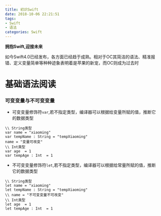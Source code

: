 ```yaml
---
title: 初识Swift
date: 2018-10-06 22:21:51
tags:
- Swift
- 语法
categories: Swift
---
```


**拥抱Swift,迎接未来**


如今Swift4.0已经发布，各方面已经趋于成熟。相对于OC其简洁的语法、精准报错、定义变量简单等种种迹象表明着是苹果的新宠，而OC则成为过去时<!--more-->

# 基础语法阅读
### 可变变量与不可变变量
*  可变变量修饰符`var`,若不指定类型，编译器可以根据给变量所赋的值，推断它的数据类型

```objc
\\ String类型
var name = "xiaoming"
var tempName : String = "tempXiaoming"
name = "变量可改变"
\\ Int类型
var age  = 1 
var tempAge : Int  = 1 
```
*  不可变变量修饰符`let`,若不指定类型，编译器可以根据给常量所赋的值，推断它的数据类型

```objc
\\ String类型
let name = "xiaoming"
let tempName : String = "tempXiaoming"
\\ name = "不可变变量不可改变" 
\\ Int类型
let age  = 1 
let tempAge : Int  = 1 
```


